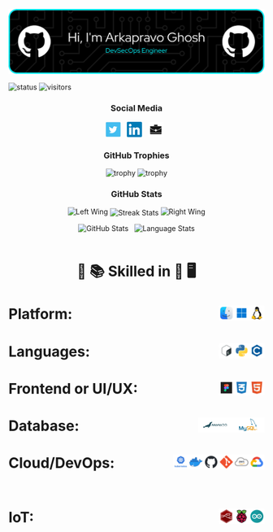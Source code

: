 <p align="center"><img src="images/header/github-header-image.png" /></p>

![status](https://img.shields.io/badge/Btw-I%20use%20Arch-blue)
![visitors](https://visitor-badge.laobi.icu/badge?page_id=Arkapravo-Ghosh.Arkapravo-Ghosh)

<h3 align="center">Social Media</h3>

<p align="center">
<a href="https://twitter.com/ArkapravoGhosh1"><img height="30" src="images/social/t.jpg" alt="Twitter"></a>&nbsp;&nbsp;
<a href="https://www.linkedin.com/in/arkapravo-ghosh/"><img height="30" src="images/social/l.png" alt="LinkedIn"></a>&nbsp;&nbsp;
<a href="https://raw.githubusercontent.com/Arkapravo-Ghosh/ark-resume/main/Arkapravo_Ghosh_Resume.pdf"><img height="30" src="images/social/p.jpg" alt="Resume"></a>&nbsp;&nbsp;
</p>

<h3 align="center">GitHub Trophies</h3>
<div align="center">

![trophy](https://github-profile-trophy.vercel.app/?username=Arkapravo-Ghosh&theme=dark_lover&no-frame=true&no-bg=true&margin-w=4&column=5&title=MultiLanguage,Joined2020,Commits,Followers,Stars)
![trophy](https://github-profile-trophy.vercel.app/?username=Arkapravo-Ghosh&theme=dark_lover&no-frame=true&no-bg=true&margin-w=4&column=3&title=PullRequest,Repositories,Issues)
</div>
<h3 align="center">GitHub Stats</h3>
<div align="center">

<img height="140" width="140" src="https://user-images.githubusercontent.com/78967360/158388511-9b4590dc-96f5-402a-9b6b-b51add4efc70.png" alt="Left Wing">
<img align="center" src="https://github-readme-streak-stats.herokuapp.com/?user=Arkapravo-Ghosh&theme=windows-dark&hide_border=true" alt="Streak Stats">
<img height="140" width="140" src="https://user-images.githubusercontent.com/78967360/158388859-2bac10f7-efd5-45d7-93bb-777271b5426f.png" alt="Right Wing">
<p></p>
</div>
<div align=center>
<img src="https://github-readme-stats.vercel.app/api?username=Arkapravo-Ghosh&show_icons=true&locale=en&theme=github_dark&hide_border=true&bg_color=000000" alt="GitHub Stats">
&nbsp;
<img align=top src="https://github-readme-stats.vercel.app/api/top-langs?username=Arkapravo-Ghosh&show_icons=true&locale=en&theme=github_dark&hide_border=true&bg_color=000000&layout=compact&langs_count=10&hide=javascript,assembly,fortran,rust,java,r,dart,c%23,jupyter%20notebook,c%2B%2B" height="195px" alt="Language Stats">
</div>
<br>
<h1 align=center>

:open_book: :books: Skilled in :closed_book: :desktop_computer:
</h1>

<h1>Platform:&nbsp;&nbsp;
<img src="images/platform/linux.png" height="30" alt="Linux" align=right>&nbsp;&nbsp;
<img src="images/platform/windows.png" height="30" alt="Windows" align=right>&nbsp;&nbsp;
<img src="images/platform/macos.png" height="30" alt="macOS" align=right>&nbsp;&nbsp;
</h1>

<h1>Languages:&nbsp;&nbsp;
<img src="images/pl/c.png" height="30" alt="C" align=right>&nbsp;&nbsp;
<img src="images/pl/python.png" height="30" alt="Python" align=right>&nbsp;&nbsp;
<img src="images/pl/bash.png" height="30" alt="Bash" align=right>&nbsp;&nbsp;
</h1>

<h1>Frontend or UI/UX:&nbsp;&nbsp;
<img src="images/frontend/html.png" height="30" alt="HTML" align=right>&nbsp;&nbsp;
<img src="images/frontend/css.png" height="30" alt="CSS" align=right>&nbsp;&nbsp;
<img src="images/frontend/figma.png" height="30" alt="Figma" align=right>&nbsp;&nbsp;
</h1>

<h1>Database:&nbsp;&nbsp;
<img src="images/db/mysql.png" height="30" alt="MySQL" align=right>&nbsp;&nbsp;
<img src="images/db/mariadb.png" height="30" alt="MariaDB" align=right>&nbsp;&nbsp;
</h1>

<h1>Cloud/DevOps:&nbsp;&nbsp;
<img src="images/cloud/gcp.png" height="30" alt="Google Cloud Platform" align=right>&nbsp;&nbsp;
<img src="images/cloud/aws.png" height="30" alt="Amazon Web Services" align=right>&nbsp;&nbsp;
<img src="images/cloud/git.png" height="30" alt="Git" align=right>&nbsp;&nbsp;
<img src="images/cloud/github.png" height="30" alt="GitHub" align=right>&nbsp;&nbsp;
<img src="images/cloud/docker.png" height="30" alt="Docker" align=right>&nbsp;&nbsp;
<img src="images/cloud/kubernetes.png" height="30" alt="Kubernetes" align=right>&nbsp;&nbsp;
</h1>

<h1>IoT:&nbsp;&nbsp;
<img src="images/iot/arduino.png" height="30" alt="Arduino" align=right>&nbsp;&nbsp;
<img src="images/iot/rpi.png" height="30" alt="Raspberry Pi" align=right>&nbsp;&nbsp;
<img src="images/iot/node-red.png" height="30" alt="Node-RED" align=right>&nbsp;&nbsp;
</h1>
